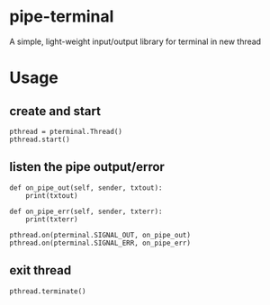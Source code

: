 # pipe-terminal
A simple, light-weight input/output library for terminal in new thread

# Usage
## create and start
```
pthread = pterminal.Thread()
pthread.start()
```

## listen the pipe output/error
```
def on_pipe_out(self, sender, txtout):
    print(txtout)

def on_pipe_err(self, sender, txterr):
    print(txterr)

pthread.on(pterminal.SIGNAL_OUT, on_pipe_out)
pthread.on(pterminal.SIGNAL_ERR, on_pipe_err)
```

## exit thread
```
pthread.terminate()
```
